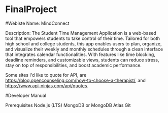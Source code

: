 # FinalProject
#Webiste Name: MindConnect

Description: The Student Time Management Application is a web-based tool that empowers students to take control of their time. Tailored for both high school and college students, this app enables users to plan, organize, and visualize their weekly and monthly schedules through a clean interface that integrates calendar functionalities. With features like time blocking, deadline reminders, and customizable views, students can reduce stress, stay on top of responsibilities, and boost academic performance.

Some sites I'd like to quote for API, are https://blog.opencounseling.com/how-to-choose-a-therapist/, and https://www.api-ninjas.com/api/quotes.

#Developer Manual

Prerequisites
Node.js (LTS)
MongoDB or MongoDB Atlas
Git
